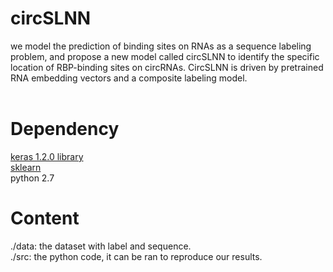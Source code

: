 # circSLNN

 we model the prediction of binding sites on RNAs as a sequence labeling problem, and propose a new model called circSLNN to identify the specific location of RBP-binding sites on circRNAs. CircSLNN is driven by pretrained RNA embedding vectors and a composite labeling model.
 <br><br>
# Dependency <br>
<a href=https://github.com/fchollet/keras/>keras 1.2.0 library</a> <br>
<a href=https://github.com/scikit-learn/scikit-learn>sklearn</a> <br>
python 2.7 <br>

# Content <br>
./data: the dataset with label and sequence. <br>
./src: the python code, it can be ran to reproduce our results. <br>
